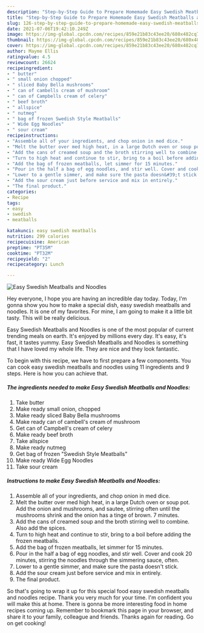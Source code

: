 ```yaml
---
description: "Step-by-Step Guide to Prepare Homemade Easy Swedish Meatballs and Noodles"
title: "Step-by-Step Guide to Prepare Homemade Easy Swedish Meatballs and Noodles"
slug: 126-step-by-step-guide-to-prepare-homemade-easy-swedish-meatballs-and-noodles
date: 2021-07-06T19:42:10.249Z
image: https://img-global.cpcdn.com/recipes/859e21b83c43ee20/680x482cq70/easy-swedish-meatballs-and-noodles-recipe-main-photo.jpg
thumbnail: https://img-global.cpcdn.com/recipes/859e21b83c43ee20/680x482cq70/easy-swedish-meatballs-and-noodles-recipe-main-photo.jpg
cover: https://img-global.cpcdn.com/recipes/859e21b83c43ee20/680x482cq70/easy-swedish-meatballs-and-noodles-recipe-main-photo.jpg
author: Mayme Ellis
ratingvalue: 4.5
reviewcount: 26624
recipeingredient:
- " butter"
- " small onion chopped"
- " sliced Baby Bella mushrooms"
- " can of cambells cream of mushroom"
- " can of Campbells cream of celery"
- " beef broth"
- " allspice"
- " nutmeg"
- " bag of frozen Swedish Style Meatballs"
- " Wide Egg Noodles"
- " sour cream"
recipeinstructions:
- "Assemble all of your ingredients, and chop onion in med dice."
- "Melt the butter over med high heat, in a large Dutch oven or soup pot. Add the onion and mushrooms, and sautee, stirring often until the mushrooms shrink and the onion has a tinge of brown. 7 minutes."
- "Add the cans of creamed soup and the broth stirring well to combine. Also add the spices."
- "Turn to high heat and continue to stir, bring to a boil before adding the frozen meatballs."
- "Add the bag of frozen meatballs, let simmer for 15 minutes."
- "Pour in the half a bag of egg noodles, and stir well. Cover and cook 20 minutes, stirring the noodles through the simmering sauce, often."
- "Lower to a gentle simmer, and make sure the pasta doesn&#39;t stick."
- "Add the sour cream just before service and mix in entirely."
- "The final product."
categories:
- Recipe
tags:
- easy
- swedish
- meatballs

katakunci: easy swedish meatballs 
nutrition: 299 calories
recipecuisine: American
preptime: "PT35M"
cooktime: "PT32M"
recipeyield: "2"
recipecategory: Lunch

---
```



![Easy Swedish Meatballs and Noodles](https://img-global.cpcdn.com/recipes/859e21b83c43ee20/680x482cq70/easy-swedish-meatballs-and-noodles-recipe-main-photo.jpg)

Hey everyone, I hope you are having an incredible day today. Today, I'm gonna show you how to make a special dish, easy swedish meatballs and noodles. It is one of my favorites. For mine, I am going to make it a little bit tasty. This will be really delicious.



Easy Swedish Meatballs and Noodles is one of the most popular of current trending meals on earth. It's enjoyed by millions every day. It's easy, it's fast, it tastes yummy. Easy Swedish Meatballs and Noodles is something that I have loved my whole life. They are nice and they look fantastic.


To begin with this recipe, we have to first prepare a few components. You can cook easy swedish meatballs and noodles using 11 ingredients and 9 steps. Here is how you can achieve that.

<!--inarticleads1-->

##### The ingredients needed to make Easy Swedish Meatballs and Noodles:

1. Take  butter
1. Make ready  small onion, chopped
1. Make ready  sliced Baby Bella mushrooms
1. Make ready  can of cambell&#39;s cream of mushroom
1. Get  can of Campbell&#39;s cream of celery
1. Make ready  beef broth
1. Take  allspice
1. Make ready  nutmeg
1. Get  bag of frozen &#34;Swedish Style Meatballs&#34;
1. Make ready  Wide Egg Noodles
1. Take  sour cream




<!--inarticleads2-->

##### Instructions to make Easy Swedish Meatballs and Noodles:

1. Assemble all of your ingredients, and chop onion in med dice.
1. Melt the butter over med high heat, in a large Dutch oven or soup pot. Add the onion and mushrooms, and sautee, stirring often until the mushrooms shrink and the onion has a tinge of brown. 7 minutes.
1. Add the cans of creamed soup and the broth stirring well to combine. Also add the spices.
1. Turn to high heat and continue to stir, bring to a boil before adding the frozen meatballs.
1. Add the bag of frozen meatballs, let simmer for 15 minutes.
1. Pour in the half a bag of egg noodles, and stir well. Cover and cook 20 minutes, stirring the noodles through the simmering sauce, often.
1. Lower to a gentle simmer, and make sure the pasta doesn&#39;t stick.
1. Add the sour cream just before service and mix in entirely.
1. The final product.




So that's going to wrap it up for this special food easy swedish meatballs and noodles recipe. Thank you very much for your time. I'm confident you will make this at home. There is gonna be more interesting food in home recipes coming up. Remember to bookmark this page in your browser, and share it to your family, colleague and friends. Thanks again for reading. Go on get cooking!
